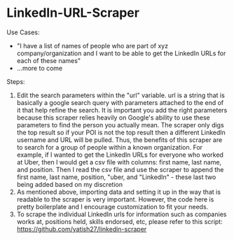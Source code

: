 # LinkedIn-URL-Scraper

Use Cases:
- "I have a list of names of people who are part of xyz company/organization and I want to be able to get the LinkedIn URLs for each of these names"
- ...more to come

Steps:
1. Edit the search parameters within the "url" variable. url is a string that is basically a google search query with parameters attached to the end of it that help refine the search. It is important you add the right parameters because this scraper relies heavily on Google's ability to use these parameters to find the person you actually mean. The scraper only digs the top result so if your POI is not the top result then a different LinkedIn username and URL will be pulled. Thus, the benefits of this scraper are to search for a group of people within a known organization. For example, if I wanted to get the LinkedIn URLs for everyone who worked at Uber, then I would get a csv file with columns: first name, last name, and position. Then I read the csv file and use the scraper to append the first name, last name, position, "uber, and "LinkedIn" - these last two being added based on my discretion
2. As mentioned above, importing data and setting it up in the way that is readable to the scraper is very important. However, the code here is pretty boilerplate and I encourage customization to fit your needs.
3. To scrape the individual LinkedIn urls for information such as companies works at, positions held, skills endorsed, etc, please refer to this script: https://github.com/yatish27/linkedin-scraper
